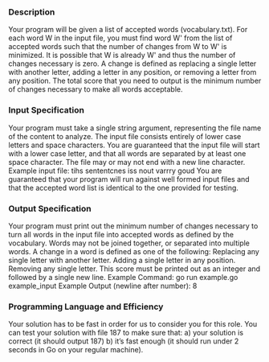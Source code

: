 ### Description
Your program will be given a list of accepted words (vocabulary.txt). For each word W in the input file, you must find word W' from the list of accepted words such that the number of changes from W to W' is minimized. It is possible that W is already W' and thus the number of changes necessary is zero. A change is defined as replacing a single letter with another letter, adding a letter in any position, or removing a letter from any position. The total score that you need to output is the minimum number of changes necessary to make all words acceptable.
### Input Specification
Your program must take a single string argument, representing the file name of the content to analyze. The input file consists entirely of lower case letters and space characters. You are guaranteed that the input file will start with a lower case letter, and that all words are separated by at least one space character. The file may or may not end with a new line character.
Example input file:
tihs sententcnes iss nout varrry goud
You are guaranteed that your program will run against well formed input files and that the accepted word list is identical to the one provided for testing.
### Output Specification
Your program must print out the minimum number of changes necessary to turn all words in the input file into accepted words as defined by the vocabulary. Words may not be joined together, or separated into multiple words. A change in a word is defined as one of the following: Replacing any single letter with another letter. Adding a single letter in any position. Removing any single letter. This score must be printed out as an integer and followed by a single new line.
Example Command:
go run example.go example_input
Example Output (newline after number):
8
### Programming Language and Efficiency
Your solution has to be fast in order for us to consider you for this role. You can test your solution with file 187 to make sure that: a) your solution is correct (it should output 187) b) it’s fast enough (it should run under 2 seconds in Go on your regular machine).
